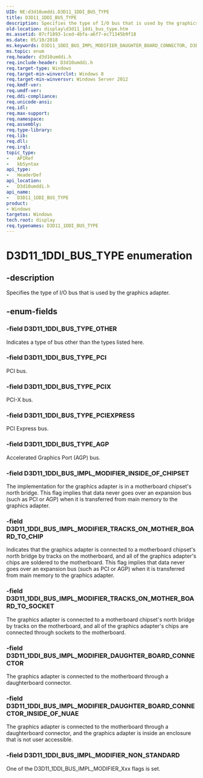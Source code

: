 ```yaml
---
UID: NE:d3d10umddi.D3D11_1DDI_BUS_TYPE
title: D3D11_1DDI_BUS_TYPE
description: Specifies the type of I/O bus that is used by the graphics adapter.
old-location: display\d3d11_1ddi_bus_type.htm
ms.assetid: 07cf1893-1ced-4bfa-a6f7-ec71345b9f18
ms.date: 05/10/2018
ms.keywords: D3D11_1DDI_BUS_IMPL_MODIFIER_DAUGHTER_BOARD_CONNECTOR, D3D11_1DDI_BUS_IMPL_MODIFIER_DAUGHTER_BOARD_CONNECTOR_INSIDE_OF_NUAE, D3D11_1DDI_BUS_IMPL_MODIFIER_INSIDE_OF_CHIPSET, D3D11_1DDI_BUS_IMPL_MODIFIER_NON_STANDARD, D3D11_1DDI_BUS_IMPL_MODIFIER_TRACKS_ON_MOTHER_BOARD_TO_CHIP, D3D11_1DDI_BUS_IMPL_MODIFIER_TRACKS_ON_MOTHER_BOARD_TO_SOCKET, D3D11_1DDI_BUS_TYPE, D3D11_1DDI_BUS_TYPE enumeration [Display Devices], D3D11_1DDI_BUS_TYPE_AGP, D3D11_1DDI_BUS_TYPE_OTHER, D3D11_1DDI_BUS_TYPE_PCI, D3D11_1DDI_BUS_TYPE_PCIEXPRESS, D3D11_1DDI_BUS_TYPE_PCIX, d3d10umddi/D3D11_1DDI_BUS_IMPL_MODIFIER_DAUGHTER_BOARD_CONNECTOR, d3d10umddi/D3D11_1DDI_BUS_IMPL_MODIFIER_DAUGHTER_BOARD_CONNECTOR_INSIDE_OF_NUAE, d3d10umddi/D3D11_1DDI_BUS_IMPL_MODIFIER_INSIDE_OF_CHIPSET, d3d10umddi/D3D11_1DDI_BUS_IMPL_MODIFIER_NON_STANDARD, d3d10umddi/D3D11_1DDI_BUS_IMPL_MODIFIER_TRACKS_ON_MOTHER_BOARD_TO_CHIP, d3d10umddi/D3D11_1DDI_BUS_IMPL_MODIFIER_TRACKS_ON_MOTHER_BOARD_TO_SOCKET, d3d10umddi/D3D11_1DDI_BUS_TYPE, d3d10umddi/D3D11_1DDI_BUS_TYPE_AGP, d3d10umddi/D3D11_1DDI_BUS_TYPE_OTHER, d3d10umddi/D3D11_1DDI_BUS_TYPE_PCI, d3d10umddi/D3D11_1DDI_BUS_TYPE_PCIEXPRESS, d3d10umddi/D3D11_1DDI_BUS_TYPE_PCIX, display.d3d11_1ddi_bus_type
ms.topic: enum
req.header: d3d10umddi.h
req.include-header: D3d10umddi.h
req.target-type: Windows
req.target-min-winverclnt: Windows 8
req.target-min-winversvr: Windows Server 2012
req.kmdf-ver: 
req.umdf-ver: 
req.ddi-compliance: 
req.unicode-ansi: 
req.idl: 
req.max-support: 
req.namespace: 
req.assembly: 
req.type-library: 
req.lib: 
req.dll: 
req.irql: 
topic_type:
-	APIRef
-	kbSyntax
api_type:
-	HeaderDef
api_location:
-	D3d10umddi.h
api_name:
-	D3D11_1DDI_BUS_TYPE
product:
- Windows
targetos: Windows
tech.root: display
req.typenames: D3D11_1DDI_BUS_TYPE
---
```


# D3D11_1DDI_BUS_TYPE enumeration


## -description


Specifies the type of I/O bus that is used by the graphics adapter.


## -enum-fields




### -field D3D11_1DDI_BUS_TYPE_OTHER

Indicates a type of bus other than the types listed here.


### -field D3D11_1DDI_BUS_TYPE_PCI

PCI bus.


### -field D3D11_1DDI_BUS_TYPE_PCIX

PCI-X bus.


### -field D3D11_1DDI_BUS_TYPE_PCIEXPRESS

PCI Express bus.


### -field D3D11_1DDI_BUS_TYPE_AGP

Accelerated Graphics Port (AGP) bus.


### -field D3D11_1DDI_BUS_IMPL_MODIFIER_INSIDE_OF_CHIPSET

The implementation for the graphics adapter is in a motherboard chipset's north bridge. This flag implies that data never goes over an expansion bus (such as PCI or AGP) when it is transferred from main memory to the graphics adapter.


### -field D3D11_1DDI_BUS_IMPL_MODIFIER_TRACKS_ON_MOTHER_BOARD_TO_CHIP

Indicates that the graphics adapter is connected to a motherboard chipset's north bridge by tracks on the motherboard, and all of the graphics adapter's chips are soldered to the motherboard. This flag implies that data never goes over an expansion bus (such as PCI or AGP) when it is transferred from main memory to the graphics adapter.


### -field D3D11_1DDI_BUS_IMPL_MODIFIER_TRACKS_ON_MOTHER_BOARD_TO_SOCKET

The graphics adapter is connected to a motherboard chipset's north bridge by tracks on the motherboard, and all of the graphics adapter's chips are connected through sockets to the motherboard.


### -field D3D11_1DDI_BUS_IMPL_MODIFIER_DAUGHTER_BOARD_CONNECTOR

The graphics adapter is connected to the motherboard through a daughterboard connector.


### -field D3D11_1DDI_BUS_IMPL_MODIFIER_DAUGHTER_BOARD_CONNECTOR_INSIDE_OF_NUAE

The graphics adapter is connected to the motherboard through a daughterboard connector, and the graphics adapter is inside an enclosure that is not user accessible.


### -field D3D11_1DDI_BUS_IMPL_MODIFIER_NON_STANDARD

One of the D3D11_1DDI_BUS_IMPL_MODIFIER_Xxx flags is set.

